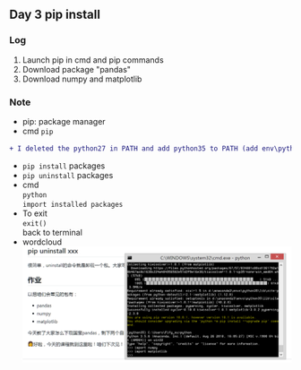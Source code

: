 ## Day 3 pip install
### Log
1. Launch pip in cmd and pip commands
2. Download package "pandas"
3. Download numpy and matplotlib

### Note
* pip: package manager
* cmd `pip`   
```diff
+ I deleted the python27 in PATH and add python35 to PATH (add env\python35 to find python35 otherwise python command will not work in admin cmd, add env\python35\Scripts otherwise pip command will not work in admin cmd)(pip --version)
```
* `pip install` packages
* `pip uninstall` packages
* cmd  
`python`   
`import installed packages`
* To exit  
`exit()`   
back to terminal
* wordcloud
![homework4](https://github.com/FifyNagi/GirlsInAI-Learning-Diary/blob/master/Others/homework4.png)
